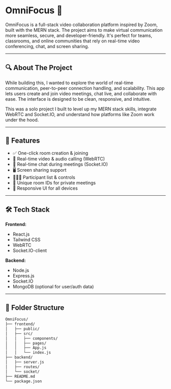 # OmniFocus 🎥

OmniFocus is a full-stack video collaboration platform inspired by Zoom, built with the MERN stack. The project aims to make virtual communication more seamless, secure, and developer-friendly. It's perfect for teams, classrooms, and online communities that rely on real-time video conferencing, chat, and screen sharing.

---

## 🔍 About The Project

While building this, I wanted to explore the world of real-time communication, peer-to-peer connection handling, and scalability. This app lets users create and join video meetings, chat live, and collaborate with ease. The interface is designed to be clean, responsive, and intuitive.

This was a solo project I built to level up my MERN stack skills, integrate WebRTC and Socket.IO, and understand how platforms like Zoom work under the hood.

---

## 🚀 Features

- ✅ One-click room creation & joining
- 🎥 Real-time video & audio calling (WebRTC)
- 💬 Real-time chat during meetings (Socket.IO)
- 🖥️ Screen sharing support
- 🧑‍🤝‍🧑 Participant list & controls
- 🔐 Unique room IDs for private meetings
- 📱 Responsive UI for all devices

---

## 🛠️ Tech Stack

**Frontend:**
- React.js
- Tailwind CSS
- WebRTC
- Socket.IO-client

**Backend:**
- Node.js
- Express.js
- Socket.IO
- MongoDB (optional for user/auth data)

---

## 📁 Folder Structure

```bash
OmniFocus/
├── frontend/
│   ├── public/
│   ├── src/
│   │   ├── components/
│   │   ├── pages/
│   │   ├── App.js
│   │   └── index.js
├── backend/
│   ├── server.js
│   ├── routes/
│   └── socket/
├── README.md
└── package.json

